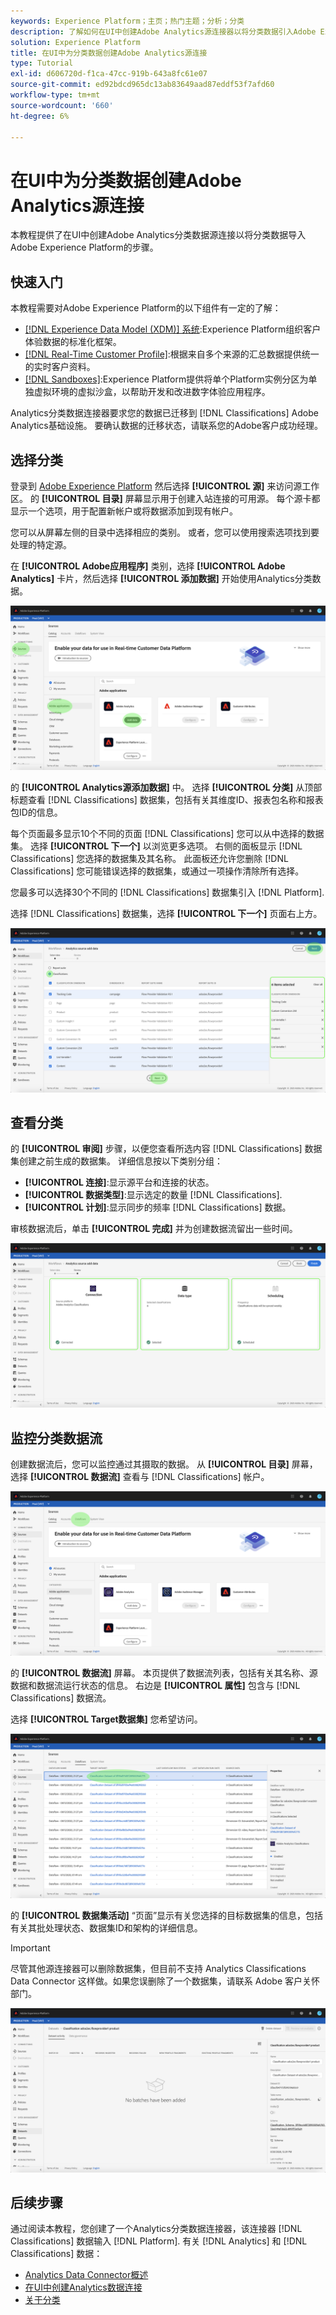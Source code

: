 ```yaml
---
keywords: Experience Platform；主页；热门主题；分析；分类
description: 了解如何在UI中创建Adobe Analytics源连接器以将分类数据引入Adobe Experience Platform。
solution: Experience Platform
title: 在UI中为分类数据创建Adobe Analytics源连接
type: Tutorial
exl-id: d606720d-f1ca-47cc-919b-643a8fc61e07
source-git-commit: ed92bdcd965dc13ab83649aad87eddf53f7afd60
workflow-type: tm+mt
source-wordcount: '660'
ht-degree: 6%

---
```


# 在UI中为分类数据创建Adobe Analytics源连接

本教程提供了在UI中创建Adobe Analytics分类数据源连接以将分类数据导入Adobe Experience Platform的步骤。

## 快速入门

本教程需要对Adobe Experience Platform的以下组件有一定的了解：

* [[!DNL Experience Data Model (XDM)] 系统](../../../../../xdm/home.md):Experience Platform组织客户体验数据的标准化框架。
* [[!DNL Real-Time Customer Profile]](../../../../../profile/home.md):根据来自多个来源的汇总数据提供统一的实时客户资料。
* [[!DNL Sandboxes]](../../../../../sandboxes/home.md):Experience Platform提供将单个Platform实例分区为单独虚拟环境的虚拟沙盒，以帮助开发和改进数字体验应用程序。

Analytics分类数据连接器要求您的数据已迁移到 [!DNL Classifications] Adobe Analytics基础设施。 要确认数据的迁移状态，请联系您的Adobe客户成功经理。

## 选择分类

登录到 [Adobe Experience Platform](https://platform.adobe.com) 然后选择 **[!UICONTROL 源]** 来访问源工作区。 的 **[!UICONTROL 目录]** 屏幕显示用于创建入站连接的可用源。 每个源卡都显示一个选项，用于配置新帐户或将数据添加到现有帐户。

您可以从屏幕左侧的目录中选择相应的类别。 或者，您可以使用搜索选项找到要处理的特定源。

在 **[!UICONTROL Adobe应用程序]** 类别，选择 **[!UICONTROL Adobe Analytics]** 卡片，然后选择 **[!UICONTROL 添加数据]** 开始使用Analytics分类数据。

![](../../../../images/tutorials/create/classifications/catalog.png)

的 **[!UICONTROL Analytics源添加数据]** 中。 选择 **[!UICONTROL 分类]** 从顶部标题查看 [!DNL Classifications] 数据集，包括有关其维度ID、报表包名称和报表包ID的信息。

每个页面最多显示10个不同的页面 [!DNL Classifications] 您可以从中选择的数据集。 选择 **[!UICONTROL 下一个]** 以浏览更多选项。 右侧的面板显示 [!DNL Classifications] 您选择的数据集及其名称。 此面板还允许您删除 [!DNL Classifications] 您可能错误选择的数据集，或通过一项操作清除所有选择。

您最多可以选择30个不同的 [!DNL Classifications] 数据集引入 [!DNL Platform].

选择 [!DNL Classifications] 数据集，选择 **[!UICONTROL 下一个]** 页面右上方。

![](../../../../images/tutorials/create/classifications/add-data.png)

## 查看分类

的 **[!UICONTROL 审阅]** 步骤，以便您查看所选内容 [!DNL Classifications] 数据集创建之前生成的数据集。 详细信息按以下类别分组：

* **[!UICONTROL 连接]**:显示源平台和连接的状态。
* **[!UICONTROL 数据类型]**:显示选定的数量 [!DNL Classifications].
* **[!UICONTROL 计划]**:显示同步的频率 [!DNL Classifications] 数据。

审核数据流后，单击 **[!UICONTROL 完成]** 并为创建数据流留出一些时间。

![](../../../../images/tutorials/create/classifications/review.png)

## 监控分类数据流

创建数据流后，您可以监控通过其摄取的数据。 从 **[!UICONTROL 目录]** 屏幕，选择 **[!UICONTROL 数据流]** 查看与 [!DNL Classifications] 帐户。

![](../../../../images/tutorials/create/classifications/dataflows.png)

的 **[!UICONTROL 数据流]** 屏幕。 本页提供了数据流列表，包括有关其名称、源数据和数据流运行状态的信息。 右边是 **[!UICONTROL 属性]** 包含与 [!DNL Classifications] 数据流。

选择 **[!UICONTROL Target数据集]** 您希望访问。

![](../../../../images/tutorials/create/classifications/list-of-dataflows.png)

的 **[!UICONTROL 数据集活动]** “页面”显示有关您选择的目标数据集的信息，包括有关其批处理状态、数据集ID和架构的详细信息。

>[!IMPORTANT]
>
>尽管其他源连接器可以删除数据集，但目前不支持 Analytics Classifications Data Connector 这样做。如果您误删除了一个数据集，请联系 Adobe 客户关怀部门。

![](../../../../images/tutorials/create/classifications/dataset.png)


## 后续步骤

通过阅读本教程，您创建了一个Analytics分类数据连接器，该连接器 [!DNL Classifications] 数据输入 [!DNL Platform]. 有关 [!DNL Analytics] 和 [!DNL Classifications] 数据：

* [Analytics Data Connector概述](../../../../connectors/adobe-applications/analytics.md)
* [在UI中创建Analytics数据连接](./analytics.md)
* [关于分类](https://experienceleague.adobe.com/docs/analytics/components/classifications/c-classifications.html)
